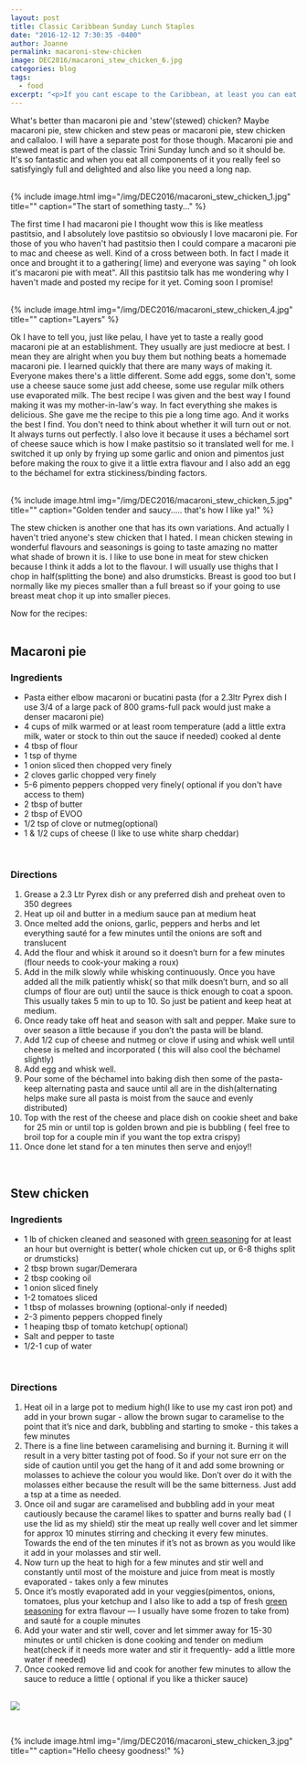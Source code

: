 ```yaml
---
layout: post
title: Classic Caribbean Sunday Lunch Staples
date: "2016-12-12 7:30:35 -0400"
author: Joanne
permalink: macaroni-stew-chicken
image: DEC2016/macaroni_stew_chicken_6.jpg
categories: blog
tags:
  - food
excerpt: "<p>If you cant escape to the Caribbean, at least you can eat the food and imagine you're there </p>"
---
```


What's better than macaroni pie and 'stew'(stewed) chicken? Maybe macaroni pie, stew chicken and stew peas or macaroni pie, stew chicken and callaloo. I will have a separate post for those though. Macaroni pie and stewed meat is part of the classic Trini Sunday lunch and so it should be. It's so fantastic and when you eat all components of it you really feel so satisfyingly full and delighted and also like you need a long nap.
<br><br>

{% include image.html
            img="/img/DEC2016/macaroni_stew_chicken_1.jpg"
            title=""
            caption="The start of something tasty..." %}

The first time I had macaroni pie I thought wow this is like meatless pastitsio, and I absolutely love pastitsio so obviously I love macaroni pie.  For those of you who haven't had pastitsio then I could compare a macaroni pie to mac and cheese as well.   Kind of a cross between both.  In fact I made it once and brought it to a gathering( lime) and everyone was saying " oh look it's macaroni pie with meat". All this pastitsio talk has me wondering why I haven't made and posted my recipe for it yet.  Coming soon I promise!
<br><br>

{% include image.html
            img="/img/DEC2016/macaroni_stew_chicken_4.jpg"
            title=""
            caption="Layers" %}

Ok I have to tell you, just like pelau, I have yet to taste a really good macaroni pie at an establishment. They usually are just mediocre at best. I mean they are alright when you buy them but nothing beats a homemade macaroni pie.  I learned quickly that there are many ways of making it. Everyone makes there's a little different. Some add eggs, some don't, some use a cheese sauce some just add cheese, some use regular milk others use evaporated milk.  The best recipe I was given and the best way I found making it was my mother-in-law's way. In fact everything she makes is delicious.  She gave me the recipe to this pie a long time ago. And it works the best I find.  You don't need to think about whether it will turn out or not.  It always turns out perfectly.  I also love it because it uses a béchamel sort of cheese sauce which is how I make pastitsio so it translated well for me.  I switched it up only by frying up some garlic and onion and pimentos just before making the roux to give it a little extra flavour and I also add an egg to the béchamel for extra stickiness/binding factors.  
<br>

{% include image.html
            img="/img/DEC2016/macaroni_stew_chicken_5.jpg"
            title=""
            caption="Golden tender and saucy..... that's how I like ya!" %}

The stew chicken is another one that has its own variations.  And actually I haven't tried anyone's stew chicken that I hated.  I mean chicken stewing in wonderful flavours and seasonings is going to taste amazing no matter what shade of brown it is. I like to use bone in meat for stew chicken because I think it adds a lot to the flavour.  I will usually use thighs that I chop in half(splitting the bone) and also drumsticks. Breast is good too but I normally like my pieces smaller than a full breast so if your going to use breast meat chop it up into smaller pieces.
<br>

Now for the recipes:
<br><br>

## Macaroni pie

### Ingredients

* Pasta either elbow macaroni or bucatini pasta (for a 2.3ltr Pyrex dish I use 3/4 of a large pack of 800 grams-full pack would just make a denser macaroni pie)
* 4 cups of milk warmed or at least room temperature (add a little extra milk, water or stock to thin out the sauce if needed) cooked al dente
* 4 tbsp of flour
* 1 tsp of thyme
* 1 onion sliced then chopped very finely
* 2 cloves garlic chopped very finely
* 5-6 pimento peppers chopped very finely( optional if you don't have access to them)
* 2 tbsp of butter
* 2 tbsp of EVOO
* 1/2 tsp of clove or nutmeg(optional)
* 1 & 1/2 cups of cheese (I like to use white sharp cheddar)
<br>

### Directions

1. Grease a 2.3 Ltr Pyrex dish or any preferred dish and preheat oven to 350 degrees
1. Heat up oil and butter in a medium sauce pan at medium heat
1. Once melted add the onions, garlic, peppers and herbs and let everything sauté for a few minutes until the onions are soft and translucent
1. Add the flour and whisk it around so it doesn’t burn for a few minutes (flour needs to cook-your making a roux)
1. Add in the milk slowly while whisking continuously. Once you have added all the milk patiently whisk( so that milk doesn’t burn, and so all clumps of flour are out) until the sauce is thick enough to coat a spoon. This usually takes 5 min to up to 10. So just be patient and keep heat at medium.
1. Once ready take off heat and season with salt and pepper. Make sure to over season a little because if you don’t the pasta will be bland.
1. Add 1/2 cup of cheese and nutmeg or clove if using and whisk well until cheese is melted and incorporated ( this will also cool the béchamel slightly)
1. Add egg and whisk well.
1. Pour some of the béchamel into baking dish then some of the pasta- keep alternating pasta and sauce until all are in the dish(alternating helps make sure all pasta is moist from the sauce and evenly distributed)
1. Top with the rest of the cheese and place dish on cookie sheet and bake for 25 min or until top is golden brown and pie is bubbling ( feel free to broil top for a couple min if you want the top extra crispy)
1. Once done let stand for a ten minutes then serve and enjoy!!
<br>

## Stew chicken

### Ingredients

* 1 lb of chicken cleaned and seasoned with [green seasoning](http://oliveandmango.com/green-seasoning) for at least an hour but overnight is better( whole chicken cut up, or 6-8 thighs split or drumsticks)
* 2 tbsp brown sugar/Demerara
* 2 tbsp cooking oil
* 1 onion sliced finely
* 1-2 tomatoes sliced
* 1 tbsp of molasses browning (optional-only if needed)
* 2-3 pimento peppers chopped finely
* 1 heaping tbsp of tomato ketchup( optional)
* Salt and pepper to taste
* 1/2-1 cup of water
<br>

### Directions

1. Heat oil in a large pot to medium high(I like to use my cast iron pot) and add in your brown sugar - allow the brown sugar to caramelise to the point that it’s nice and dark, bubbling and starting to smoke - this takes a few minutes 
2. There is a fine line between caramelising and burning it. Burning it will result in a very bitter tasting pot of food. So if your not sure err on the side of caution until you get the hang of it and add some browning or molasses to achieve the colour you would like. Don’t over do it with the molasses either because the result will be the same bitterness. Just add a tsp at a time as needed. 
3. Once oil and sugar are caramelised and bubbling add in your meat cautiously because the caramel likes to spatter and burns really bad ( I use the lid as my shield) stir the meat up really well cover and let simmer for approx 10 minutes stirring and checking it every few minutes. Towards the end of the ten minutes if it’s not as brown as you would like it add in your molasses and stir well. 
4. Now turn up the heat to high for a few minutes and stir well and constantly until most of the moisture and juice from meat is mostly evaporated - takes only a few minutes 
5. Once it’s mostly evaporated add in your veggies(pimentos, onions, tomatoes, plus your ketchup and I also like to add a tsp of fresh [green seasoning](http://oliveandmango.com/green-seasoning) for extra flavour — I usually have some frozen to take from) and sauté for a couple minutes
6. Add your water and stir well, cover and let simmer away for 15-30 minutes or until chicken is done cooking and tender on medium heat(check if it needs more water and stir it frequently- add a little more water if needed)
7. Once cooked remove lid and cook for another few minutes to allow the sauce to reduce a little ( optional if you like a thicker sauce) 
<br><br>

<p class="apple__news__logo"><a href="https://apple.news/TKVtoVhGUQSuiufA4bqI-gg"><img src="{{ basesite.url }}/img/apple_news.svg" /></a></p>
<br>

{% include image.html
            img="/img/DEC2016/macaroni_stew_chicken_3.jpg"
            title=""
            caption="Hello cheesy goodness!" %}
